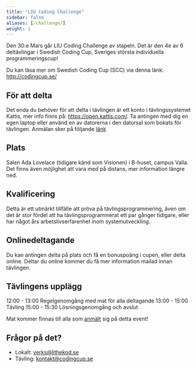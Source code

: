 ```yaml
---
title: "LIU Coding Challenge"
sidebar: false
aliases: [/challenge/]
weight: 1
---
```


<!-- ![Event banner](/assets/liu-challenge.jpg) -->

Den 30:e Mars går LIU Coding Challenge av stapeln. Det är den 4e av 6
deltävlingar i Swedish Coding Cup, Sveriges största individuella
programmeringscup!

Du kan läsa mer om Swedish Coding Cup (SCC) via denna länk:
http://codingcup.se/

## För att delta
Det enda du behöver för att delta i tävlingen är ett konto i tävlingssystemet
Kattis, mer info finns på: https://open.kattis.com/.  Ta antingen med dig en
egen laptop eller använd en av datorerna i den datorsal som bokats för
tävlingen.
Anmälan sker på följande [länk](https://goo.gl/forms/2DgvA6KvbLKWL9Ow1)

## Plats
Salen Ada Lovelace (tidigare känd som Visionen) i B-huset, campus Valla. Det
finns även möjlighet att vara med på distans, mer information längre ned.

## Kvalificering
Detta är ett utmärkt tillfälle att pröva på tävlingsprogrammering, även om det
är stor fördel att ha tävlingsprogrammerat ett par gånger tidigare, eller har
något års arbetslivserfarenhet inom systemutveckling.

## Onlinedeltagande
Du kan antingen delta på plats och få en bonuspoäng i cupen, eller delta
online. Deltar du online kommer du få mer information mailad innan tävlingen.

## Tävlingens upplägg
12:00 - 13:00 Regelgenomgång med mat för alla deltagande
13:00 - 15:00 Tävling
15:00 - 15:30 Lösningsgenomgång och avslut

Mat kommer finnas till alla som
[anmält](https://goo.gl/forms/2DgvA6KvbLKWL9Ow1) sig på detta event!

## Frågor på det?
* Lokalt: verks@lithekod.se
* Tävling: kontakt@codingcup.se
